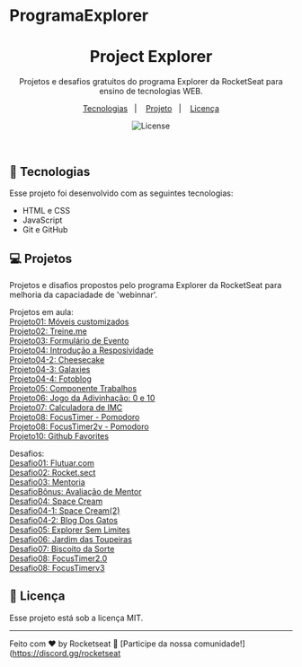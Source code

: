 # ProgramaExplorer
 
<h1 align="center"> Project Explorer </h1>

<p align="center">
Projetos e desafios gratuitos do programa Explorer da RocketSeat para ensino de tecnologias WEB.
</p>

<p align="center">
  <a href="#-tecnologias">Tecnologias</a>&nbsp;&nbsp;&nbsp;|&nbsp;&nbsp;&nbsp;
  <a href="#-projeto">Projeto</a>&nbsp;&nbsp;&nbsp;|&nbsp;&nbsp;&nbsp;
  <a href="#memo-licença">Licença</a>
</p>

<p align="center">
  <img alt="License" src="https://img.shields.io/static/v1?label=license&message=MIT&color=49AA26&labelColor=000000">
</p>

<br>

## 🚀 Tecnologias

Esse projeto foi desenvolvido com as seguintes tecnologias:

- HTML e CSS
- JavaScript
- Git e GitHub

## 💻 Projetos

Projetos e disafios propostos pelo programa Explorer da RocketSeat para melhoria da capaciadade de 'webinnar'.

Projetos em aula:<br>
<a href="https://soulwash.github.io/ProgramaExplorer/Projetos/Project01/" target="_blank">Projeto01: Móveis customizados</a><br>
<a href="https://soulwash.github.io/ProgramaExplorer/Projetos/Project02/" target="_blank">Projeto02: Treine.me</a><br>
<a href="https://soulwash.github.io/ProgramaExplorer/Projetos/Project03/" target="_blank">Projeto03: Formulário de Evento</a><br>
<a href="https://soulwash.github.io/ProgramaExplorer/Projetos/Project04/" target="_blank">Projeto04: Introdução a Resposividade</a><br>
<a href="https://soulwash.github.io/ProgramaExplorer/Projetos/Project04-2/" target="_blank">Projeto04-2: Cheesecake</a><br>
<a href="https://soulwash.github.io/ProgramaExplorer/Projetos/Project04-3/" target="_blank">Projeto04-3: Galaxies</a><br>
<a href="https://soulwash.github.io/ProgramaExplorer/Projetos/Project04-4/" target="_blank">Projeto04-4: Fotoblog</a><br>
<a href="https://soulwash.github.io/ProgramaExplorer/Projetos/Project05/" target="_blank">Projeto05: Componente Trabalhos</a><br>
<a href="https://soulwash.github.io/ProgramaExplorer/Projetos/Project06/" target="_blank">Projeto06: Jogo da Adivinhação: 0 e 10</a><br>
<a href="https://soulwash.github.io/ProgramaExplorer/Projetos/Project07/" target="_blank">Projeto07: Calculadora de IMC</a><br>
<a href="https://soulwash.github.io/ProgramaExplorer/Projetos/Project08/" target="_blank">Projeto08: FocusTimer - Pomodoro</a><br>
<a href="https://soulwash.github.io/ProgramaExplorer/Projetos/Project08-2/" target="_blank">Projeto08: FocusTimer2v - Pomodoro</a><br>
<a href="https://soulwash.github.io/ProgramaExplorer/Projetos/Project10/" target="_blank">Projeto10: Github Favorites</a><br>

Desafios:<br>
<a href="https://soulwash.github.io/ProgramaExplorer/Desafios/Flutuar/" target="_blank">Desafio01: Flutuar.com</a><br>
<a href="https://soulwash.github.io/ProgramaExplorer/Desafios/Rocket.sect" target="_blank">Desafio02: Rocket.sect</a><br>
<a href="https://soulwash.github.io/ProgramaExplorer/Desafios/Mentoria" target="_blank">Desafio03: Mentoria</a><br>
<a href="https://soulwash.github.io/ProgramaExplorer/Desafios/AvailableMentor" target="_blank">DesafioBônus: Avaliação de Mentor</a><br>
<a href="https://soulwash.github.io/ProgramaExplorer/Desafios/AvailableMentor" target="_blank">Desafio04: Space Cream</a><br>
<a href="https://soulwash.github.io/ProgramaExplorer/Desafios/SpaceCream2" target="_blank">Desafio04-1: Space Cream(2)</a><br>
<a href="https://soulwash.github.io/ProgramaExplorer/Desafios/BlogDeGatos" target="_blank">Desafio04-2: Blog Dos Gatos</a><br>
<a href="https://soulwash.github.io/ProgramaExplorer/Desafios/ExplorerSemLimites" target="_blank">Desafio05: Explorer Sem Limites</a><br>
<a href="https://soulwash.github.io/ProgramaExplorer/Desafios/JardimDasToupeiras" target="_blank">Desafio06: Jardim das Toupeiras</a><br>
<a href="https://soulwash.github.io/ProgramaExplorer/Desafios/BiscoitoDaSorte" target="_blank">Desafio07: Biscoito da Sorte</a><br>
<a href="https://soulwash.github.io/ProgramaExplorer/Desafios/FocusTimer2.0" target="_blank">Desafio08: FocusTimer2.0</a><br>
<a href="https://soulwash.github.io/ProgramaExplorer/Desafios/FocusTimerv3" target="_blank">Desafio08: FocusTimerv3</a><br>


## :memo: Licença

Esse projeto está sob a licença MIT.

---

Feito com ♥ by Rocketseat :wave: [Participe da nossa comunidade!](https://discord.gg/rocketseat
